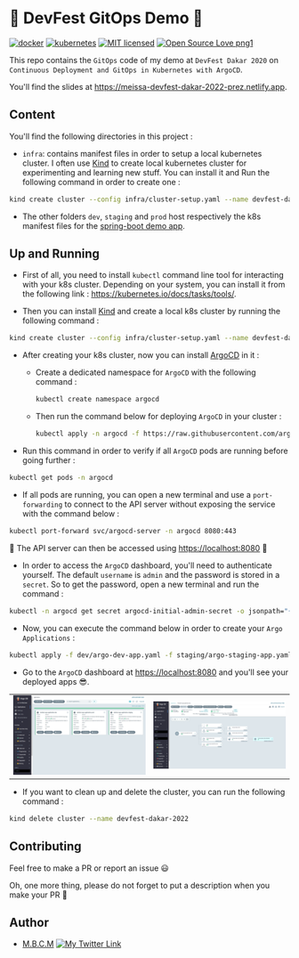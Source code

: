 # 🚀 DevFest GitOps Demo 🚀

[![docker](https://img.shields.io/badge/docker-3776AB?style=for-the-badge&logo=docker&logoColor=white)](https://img.shields.io/badge/docker-3776AB?style=for-the-badge&logo=docker&logoColor=white)
[![kubernetes](https://img.shields.io/badge/kubernetes-3776AB?style=for-the-badge&logo=kubernetes&logoColor=white)](https://img.shields.io/badge/kubernetes-3776AB?style=for-the-badge&logo=kubernetes&logoColor=white)
[![MIT licensed](https://img.shields.io/badge/license-mit-blue?style=for-the-badge&logo=appveyor)](./LICENSE)
[![Open Source Love png1](https://badges.frapsoft.com/os/v1/open-source.png?v=103)](https://github.com/ellerbrock/open-source-badges/)

This repo contains the `GitOps` code of my demo at `DevFest Dakar 2020` on `Continuous Deployment and GitOps in Kubernetes with ArgoCD`.


You'll find the slides at <https://meissa-devfest-dakar-2022-prez.netlify.app>.

## Content

You'll find the following directories in this project :

- `infra`: contains manifest files in order to setup a local kubernetes cluster.
I often use [Kind](https://kind.sigs.k8s.io/docs/user/quick-start/) to create local kubernetes cluster for experimenting and learning new stuff. You can install it and Run the following command in order to create one :

```bash
kind create cluster --config infra/cluster-setup.yaml --name devfest-dakar-2022
```

- The other folders `dev`, `staging` and `prod` host respectively the k8s manifest files for the [spring-boot demo app](https://github.com/PapiHack/devfest-dakar-2022-demo-app).

## Up and Running

- First of all, you need to install `kubectl` command line tool for interacting with your k8s cluster. Depending on your system, you can install it from the following link : <https://kubernetes.io/docs/tasks/tools/>.

- Then you can install [Kind](https://kind.sigs.k8s.io/docs/user/quick-start/) and create a local k8s cluster by running the following command :

```bash
kind create cluster --config infra/cluster-setup.yaml --name devfest-dakar-2022
```

- After creating your k8s cluster, now you can install [ArgoCD](https://argo-cd.readthedocs.io/en/stable/) in it :

    - Create a dedicated namespace for `ArgoCD` with the following command :

        ```bash
        kubectl create namespace argocd
        ``` 
    - Then run the command below for deploying `ArgoCD` in your cluster :

        ```bash
        kubectl apply -n argocd -f https://raw.githubusercontent.com/argoproj/argo-cd/stable/manifests/install.yaml
        ``` 

- Run this command in order to verify if all `ArgoCD` pods are running before going further :

```bash
kubectl get pods -n argocd
```

- If all pods are running, you can open a new terminal and use a `port-forwarding` to connect to the API server without exposing the service with the command below :

```bash
kubectl port-forward svc/argocd-server -n argocd 8080:443
```

🚨 The API server can then be accessed using <https://localhost:8080> 🚨

- In order to access the `ArgoCD` dashboard, you'll need to authenticate yourself. The default `username` is `admin` and the password is stored in a `secret`. So to get the password, open a new terminal and run the command :

```bash
kubectl -n argocd get secret argocd-initial-admin-secret -o jsonpath="{.data.password}" | base64 -d; echo
```

- Now, you can execute the command below in order to create your `Argo Applications` :

```bash
kubectl apply -f dev/argo-dev-app.yaml -f staging/argo-staging-app.yaml -f prod/argo-prod-app.yaml
```

- Go to the `ArgoCD` dashboard at <https://localhost:8080> and you'll see your deployed apps 😎.

<table>
    <tr>
        <td><img src="./screenshots/home.png" /></td>
        <td><img src="./screenshots/dev-app-viz.png" /></td>
    </tr>
</table>

- If you want to clean up and delete the cluster, you can run the following command :

```bash
kind delete cluster --name devfest-dakar-2022
```


## Contributing

Feel free to make a PR or report an issue 😃

Oh, one more thing, please do not forget to put a description when you make your PR 🙂

## Author

- [M.B.C.M](https://itdev.sn)
[![My Twitter Link](https://img.shields.io/twitter/follow/the_it_dev?style=social)](https://twitter.com/the_it_dev)

